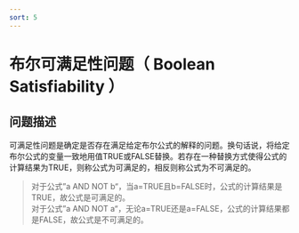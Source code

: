 ```yaml
---
sort: 5
---
```

# 布尔可满足性问题（ Boolean Satisfiability ）

## 问题描述
可满足性问题是确定是否存在满足给定布尔公式的解释的问题。换句话说，将给定布尔公式的变量一致地用值TRUE或FALSE替换。若存在一种替换方式使得公式的计算结果为TRUE，则称公式为可满足的，相反则称公式为不可满足的。   
> 对于公式”a AND NOT b“，当a=TRUE且b=FALSE时，公式的计算结果是TRUE，故公式是可满足的。    
> 对于公式”a AND NOT a“，无论a=TRUE还是a=FALSE，公式的计算结果都是FALSE，故公式是不可满足的。   

